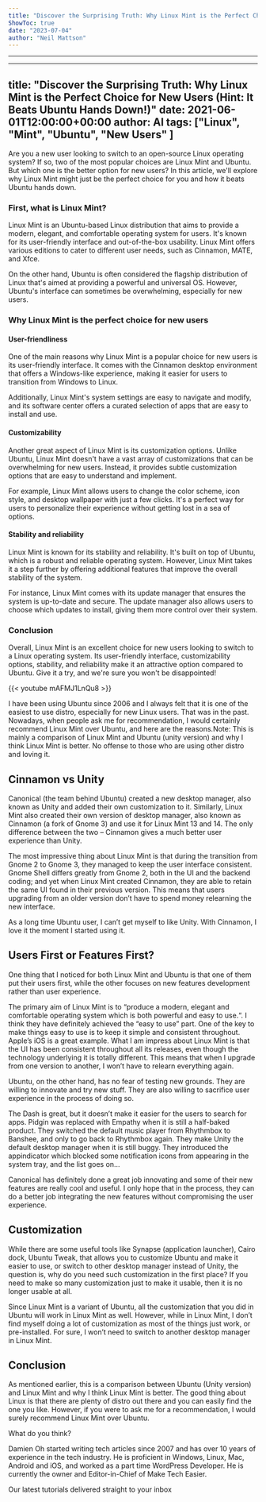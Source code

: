 ```yaml
---
title: "Discover the Surprising Truth: Why Linux Mint is the Perfect Choice for New Users (Hint: It Beats Ubuntu Hands Down!)"
ShowToc: true 
date: "2023-07-04"
author: "Neil Mattson"
---
```

*****
---
title: "Discover the Surprising Truth: Why Linux Mint is the Perfect Choice for New Users (Hint: It Beats Ubuntu Hands Down!)"
date: 2021-06-01T12:00:00+00:00
author: AI
tags: ["Linux", "Mint", "Ubuntu", "New Users" ]
---

Are you a new user looking to switch to an open-source Linux operating system? If so, two of the most popular choices are Linux Mint and Ubuntu. But which one is the better option for new users? In this article, we'll explore why Linux Mint might just be the perfect choice for you and how it beats Ubuntu hands down.

### First, what is Linux Mint?

Linux Mint is an Ubuntu-based Linux distribution that aims to provide a modern, elegant, and comfortable operating system for users. It's known for its user-friendly interface and out-of-the-box usability. Linux Mint offers various editions to cater to different user needs, such as Cinnamon, MATE, and Xfce.

On the other hand, Ubuntu is often considered the flagship distribution of Linux that's aimed at providing a powerful and universal OS. However, Ubuntu's interface can sometimes be overwhelming, especially for new users.

### Why Linux Mint is the perfect choice for new users

#### User-friendliness

One of the main reasons why Linux Mint is a popular choice for new users is its user-friendly interface. It comes with the Cinnamon desktop environment that offers a Windows-like experience, making it easier for users to transition from Windows to Linux.

Additionally, Linux Mint's system settings are easy to navigate and modify, and its software center offers a curated selection of apps that are easy to install and use.

#### Customizability

Another great aspect of Linux Mint is its customization options. Unlike Ubuntu, Linux Mint doesn't have a vast array of customizations that can be overwhelming for new users. Instead, it provides subtle customization options that are easy to understand and implement.

For example, Linux Mint allows users to change the color scheme, icon style, and desktop wallpaper with just a few clicks. It's a perfect way for users to personalize their experience without getting lost in a sea of options.

#### Stability and reliability

Linux Mint is known for its stability and reliability. It's built on top of Ubuntu, which is a robust and reliable operating system. However, Linux Mint takes it a step further by offering additional features that improve the overall stability of the system.

For instance, Linux Mint comes with its update manager that ensures the system is up-to-date and secure. The update manager also allows users to choose which updates to install, giving them more control over their system.

### Conclusion

Overall, Linux Mint is an excellent choice for new users looking to switch to a Linux operating system. Its user-friendly interface, customizability options, stability, and reliability make it an attractive option compared to Ubuntu. Give it a try, and we're sure you won't be disappointed!

{{< youtube mAFMJ1LnQu8 >}} 



I have been using Ubuntu since 2006 and I always felt that it is one of the easiest to use distro, especially for new Linux users. That was in the past. Nowadays, when people ask me for recommendation, I would certainly recommend Linux Mint over Ubuntu, and here are the reasons.Note: This is mainly a comparison of Linux Mint and Ubuntu (unity version) and why I think Linux Mint is better. No offense to those who are using other distro and loving it.
 
## Cinnamon vs Unity
 
Canonical (the team behind Ubuntu) created a new desktop manager, also known as Unity and added their own customization to it. Similarly, Linux Mint also created their own version of desktop manager, also known as Cinnamon (a fork of Gnome 3) and use it for Linux Mint 13 and 14. The only difference between the two – Cinnamon gives a much better user experience than Unity.
 
The most impressive thing about Linux Mint is that during the transition from Gnome 2 to Gnome 3, they managed to keep the user interface consistent. Gnome Shell differs greatly from Gnome 2, both in the UI and the backend coding; and yet when Linux Mint created Cinnamon, they are able to retain the same UI found in their previous version. This means that users upgrading from an older version don’t have to spend money relearning the new interface.
 
As a long time Ubuntu user, I can’t get myself to like Unity. With Cinnamon, I love it the moment I started using it.
 
## Users First or Features First?
 
One thing that I noticed for both Linux Mint and Ubuntu is that one of them put their users first, while the other focuses on new features development rather than user experience.
 
The primary aim of Linux Mint is to “produce a modern, elegant and comfortable operating system which is both powerful and easy to use.“. I think they have definitely achieved the “easy to use” part. One of the key to make things easy to use is to keep it simple and consistent throughout. Apple’s iOS is a great example. What I am impress about Linux Mint is that the UI has been consistent throughout all its releases, even though the technology underlying it is totally different. This means that when I upgrade from one version to another, I won’t have to relearn everything again.
 
Ubuntu, on the other hand, has no fear of testing new grounds. They are willing to innovate and try new stuff. They are also willing to sacrifice user experience in the process of doing so.
 
The Dash is great, but it doesn’t make it easier for the users to search for apps. Pidgin was replaced with Empathy when it is still a half-baked product. They switched the default music player from Rhythmbox to Banshee, and only to go back to Rhythmbox again. They make Unity the default desktop manager when it is still buggy. They introduced the appindicator which blocked some notification icons from appearing in the system tray, and the list goes on…
 
Canonical has definitely done a great job innovating and some of their new features are really cool and useful. I only hope that in the process, they can do a better job integrating the new features without compromising the user experience.
 
## Customization
 
While there are some useful tools like Synapse (application launcher), Cairo dock, Ubuntu Tweak, that allows you to customize Ubuntu and make it easier to use, or switch to other desktop manager instead of Unity, the question is, why do you need such customization in the first place? If you need to make so many customization just to make it usable, then it is no longer usable at all.
 
Since Linux Mint is a variant of Ubuntu, all the customization that you did in Ubuntu will work in Linux Mint as well. However, while in Linux Mint, I don’t find myself doing a lot of customization as most of the things just work, or pre-installed. For sure, I won’t need to switch to another desktop manager in Linux Mint.
 
## Conclusion
 
As mentioned earlier, this is a comparison between Ubuntu (Unity version) and Linux Mint and why I think Linux Mint is better. The good thing about Linux is that there are plenty of distro out there and you can easily find the one you like. However, if you were to ask me for a recommendation, I would surely recommend Linux Mint over Ubuntu.
 
What do you think?
 
Damien Oh started writing tech articles since 2007 and has over 10 years of experience in the tech industry. He is proficient in Windows, Linux, Mac, Android and iOS, and worked as a part time WordPress Developer. He is currently the owner and Editor-in-Chief of Make Tech Easier.
 
Our latest tutorials delivered straight to your inbox



